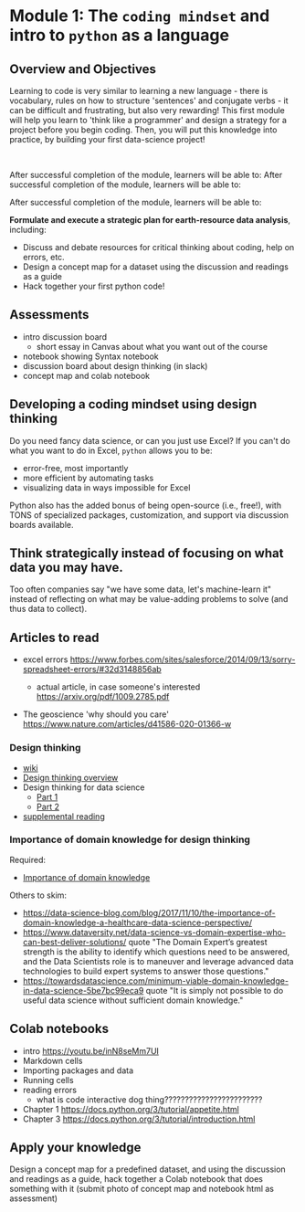 # Module 1: The `coding mindset` and intro to `python` as a language

## Overview and Objectives

Learning to code is very similar to learning a new language - there is vocabulary, rules on how to structure 'sentences' and conjugate verbs - it can be difficult and frustrating, but also very rewarding! This first module will help you learn to 'think like a programmer' and design a strategy for a project before you begin coding. Then, you will put this knowledge into practice, by building your first data-science project!

&nbsp;  

After successful completion of the module, learners will be able to:
After successful completion of the module, learners will be able to:

After successful completion of the module, learners will be able to:

**Formulate and execute a strategic plan for earth-resource data analysis**, including:
- Discuss and debate resources for critical thinking about coding, help on errors, etc.
- Design a concept map for a dataset using the discussion and readings as a guide
- Hack together your first python code!

## Assessments
- intro discussion board
  - short essay in Canvas about what you want out of the course
- notebook showing Syntax notebook
- discussion board about design thinking (in slack)
- concept map and colab notebook

## Developing a coding mindset using design thinking

Do you need fancy data science, or can you just use Excel? If you can't do what you want to do in Excel, `python` allows you to be:
- error-free, most importantly
- more efficient by automating tasks
- visualizing data in ways impossible for Excel

Python also has the added bonus of being open-source (i.e., free!), with TONS of specialized packages, customization, and support via discussion boards available.

## Think strategically instead of focusing on what data you may have.
Too often companies say "we have some data, let's machine-learn it" instead of reflecting on what may be value-adding problems to solve (and thus data to collect).

## Articles to read
- excel errors https://www.forbes.com/sites/salesforce/2014/09/13/sorry-spreadsheet-errors/#32d3148856ab
  - actual article, in case someone's interested https://arxiv.org/pdf/1009.2785.pdf

- The geoscience 'why should you care' https://www.nature.com/articles/d41586-020-01366-w

### Design thinking
- [wiki](https://en.wikipedia.org/wiki/Design_thinking)
- [Design thinking overview](https://faculty.ai/blog/powering-data-science-with-design-thinking/)
- Design thinking for data science
  - [Part 1](https://www.linkedin.com/pulse/design-thinking-mindset-data-scientist-part-1-michael-taylor/)
  - [Part 2](https://www.linkedin.com/pulse/design-thinking-mindset-data-scientist-part-2-michael-taylor/)
- [supplemental reading](https://www.infoq.com/articles/data-science-organization-framework/)

### Importance of domain knowledge for design thinking
Required:
- [Importance of domain knowledge](https://www.linkedin.com/pulse/role-domain-knowledge-data-science-patrick-bangert/)

Others to skim:
- https://data-science-blog.com/blog/2017/11/10/the-importance-of-domain-knowledge-a-healthcare-data-science-perspective/
- https://www.dataversity.net/data-science-vs-domain-expertise-who-can-best-deliver-solutions/ quote "The Domain Expert’s greatest strength is the ability to identify which questions need to be answered, and the Data Scientists role is to maneuver and leverage advanced data technologies to build expert systems to answer those questions."
- https://towardsdatascience.com/minimum-viable-domain-knowledge-in-data-science-5be7bc99eca9 quote "It is simply not possible to do useful data science without sufficient domain knowledge."

## Colab notebooks
- intro https://youtu.be/inN8seMm7UI
- Markdown cells
- Importing packages and data
- Running cells
- reading errors
  - what is code interactive dog thing????????????????????????
- Chapter 1 https://docs.python.org/3/tutorial/appetite.html
- Chapter 3 https://docs.python.org/3/tutorial/introduction.html

## Apply your knowledge
Design a concept map for a predefined dataset, and using the discussion and readings as a guide, hack together a Colab notebook that does something with it (submit photo of concept map and notebook html as assessment)
